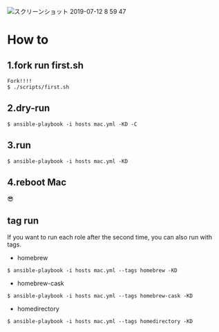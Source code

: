 ![スクリーンショット 2019-07-12 8 59 47](https://user-images.githubusercontent.com/5633085/61093278-b3c23b80-a484-11e9-974f-ca173732bc5d.png)

# How to

## 1.fork run first.sh  
````
Fork!!!!
$ ./scripts/first.sh
````

## 2.dry-run
````
$ ansible-playbook -i hosts mac.yml -KD -C
````

## 3.run
````
$ ansible-playbook -i hosts mac.yml -KD
````
## 4.reboot Mac

😎

## tag run

If you want to run each role after the second time, you can also run with tags.

- homebrew
```
$ ansible-playbook -i hosts mac.yml --tags homebrew -KD

```
- homebrew-cask
```
$ ansible-playbook -i hosts mac.yml --tags homebrew-cask -KD

```
- homedirectory
```
$ ansible-playbook -i hosts mac.yml --tags homedirectory -KD

```
